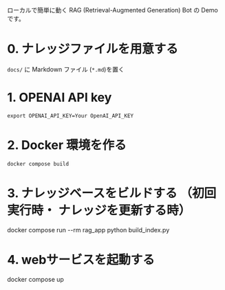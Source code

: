 ローカルで簡単に動く RAG (Retrieval-Augmented Generation) Bot の Demo です。

# 0. ナレッジファイルを用意する
`docs/` に Markdown ファイル (`*.md`)を置く

# 1. OPENAI API key
`export OPENAI_API_KEY=Your OpenAI_API_KEY`

# 2. Docker 環境を作る
`docker compose build`

# 3. ナレッジベースをビルドする （初回実行時・ ナレッジを更新する時）
docker compose run --rm rag_app python build_index.py

# 4. webサービスを起動する
docker compose up